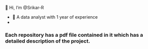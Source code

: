  👋 Hi, I’m @Srikar-R
- 👀 A data analyst with 1 year of experience
- 

### Each repository has a pdf file contained in it which has a detailed description of the project.

<!---
Srikar-R/Srikar-R is a ✨ special ✨ repository because its `README.md` (this file) appears on your GitHub profile.
You can click the Preview link to take a look at your changes.
--->
